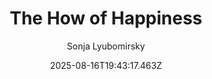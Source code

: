 ---
title: "The How of Happiness"
date: "2025-08-16T19:43:17.463Z"
author: "Sonja Lyubomirsky"
read_year: "NO"
recommendation: '3'
url: /bookshelf/the-how-of-happiness
---